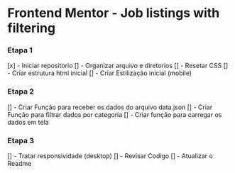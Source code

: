 
# Frontend Mentor - Job listings with filtering


### Etapa 1

[x] - Iniciar repositorio
[] - Organizar arquivo e diretorios
[] - Resetar CSS
[] - Criar estrutura html inicial 
[] - Criar Estilização inicial (mobile)

### Etapa 2

[] - Criar Função para receber os dados do arquivo data.json
[] - Criar Função para filtrar dados por categoria
[] - Criar função para carregar os dados em tela

### Etapa 3
[] - Tratar responsividade (desktop)
[] - Revisar Codigo
[] - Atualizar o Readme